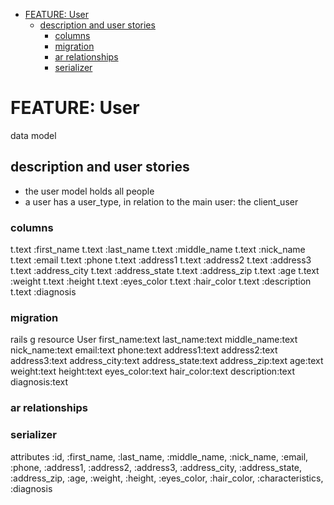 <!-- START doctoc generated TOC please keep comment here to allow auto update -->
<!-- DON'T EDIT THIS SECTION, INSTEAD RE-RUN doctoc TO UPDATE -->


- [FEATURE: User](#feature-user)
  - [description and user stories](#description-and-user-stories)
    - [columns](#columns)
    - [migration](#migration)
    - [ar relationships](#ar-relationships)
    - [serializer](#serializer)

<!-- END doctoc generated TOC please keep comment here to allow auto update -->

# FEATURE: User

data model

## description and user stories

- the user model holds all people
- a user has a user_type, in relation to the main user: the client_user

### columns

t.text :first_name
t.text :last_name
t.text :middle_name
t.text :nick_name
t.text :email
t.text :phone
t.text :address1
t.text :address2
t.text :address3
t.text :address_city
t.text :address_state
t.text :address_zip
t.text :age
t.text :weight
t.text :height
t.text :eyes_color
t.text :hair_color
t.text :description
t.text :diagnosis

### migration

rails g resource User first_name:text last_name:text middle_name:text nick_name:text email:text phone:text address1:text address2:text address3:text address_city:text address_state:text address_zip:text age:text weight:text height:text eyes_color:text hair_color:text description:text diagnosis:text

### ar relationships

### serializer

attributes :id, :first_name, :last_name, :middle_name, :nick_name, :email, :phone, :address1, :address2, :address3, :address_city, :address_state, :address_zip, :age, :weight, :height, :eyes_color, :hair_color, :characteristics, :diagnosis
